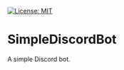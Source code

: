 [![License: MIT](https://img.shields.io/badge/License-MIT-yellow.svg)](https://opensource.org/licenses/MIT)

# SimpleDiscordBot
A simple Discord bot.
